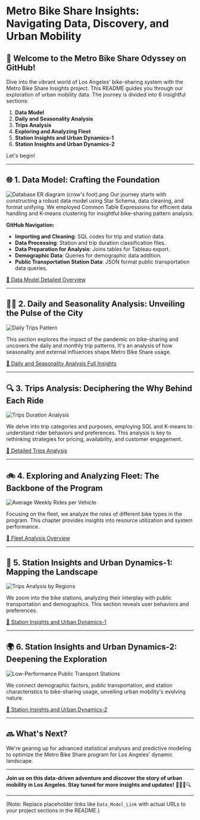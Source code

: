 # Metro Bike Share Insights: Navigating Data, Discovery, and Urban Mobility

## 🚀 Welcome to the Metro Bike Share Odyssey on GitHub!

Dive into the vibrant world of Los Angeles' bike-sharing system with the Metro Bike Share Insights project. This README guides you through our exploration of urban mobility data. The journey is divided into 6 insightful sections:

1. **Data Model**
2. **Daily and Seasonality Analysis**
3. **Trips Analysis**
4. **Exploring and Analyzing Fleet**
5. **Station Insights and Urban Dynamics-1**
6. **Station Insights and Urban Dynamics-2**

Let's begin!

---

## 🌐 1. Data Model: Crafting the Foundation

![Database ER diagram (crow's foot).png](https://prod-files-secure.s3.us-west-2.amazonaws.com/3eb2ed49-1d0b-425d-b14f-22f236298e86/a1f54f49-f428-4f20-876b-ee86a7ebf6f5/Database_ER_diagram_(crows_foot).png)
Our journey starts with constructing a robust data model using Star Schema, data cleaning, and format unifying. We employed Common Table Expressions for efficient data handling and K-means clustering for insightful bike-sharing pattern analysis.

**GitHub Navigation:**

- **Importing and Cleaning**: SQL codes for trip and station data.
- **Data Processing**: Station and trip duration classification files.
- **Data Preparation for Analysis**: Joins tables for Tableau export.
- **Demographic Data**: Queries for demographic data addition.
- **Public Transportation Station Data**: JSON format public transportation data queries.

[🔗 Data Model Detailed Overview](Data_Model_Link)

---

## 🚴‍♂️ 2. Daily and Seasonality Analysis: Unveiling the Pulse of the City

![Daily Trips Pattern](Daily_Trips_Pattern.png)

This section explores the impact of the pandemic on bike-sharing and uncovers the daily and monthly trip patterns. It's an analysis of how seasonality and external influences shape Metro Bike Share usage.

[🔗 Daily and Seasonality Analysis Full Insights](Daily_Seasonality_Link)

---

## 🔍 3. Trips Analysis: Deciphering the Why Behind Each Ride

![Trips Duration Analysis](Trips_Duration_Analysis.png)

We delve into trip categories and purposes, employing SQL and K-means to understand rider behaviors and preferences. This analysis is key to rethinking strategies for pricing, availability, and customer engagement.

[🔗 Detailed Trips Analysis](Trips_Analysis_Link)

---

## 🚲 4. Exploring and Analyzing Fleet: The Backbone of the Program

![Average Weekly Rides per Vehicle](Average_Weekly_Rides.png)

Focusing on the fleet, we analyze the roles of different bike types in the program. This chapter provides insights into resource utilization and system performance.

[🔗 Fleet Analysis Overview](Fleet_Analysis_Link)

---

## 🌆 5. Station Insights and Urban Dynamics-1: Mapping the Landscape

![Trips Analysis by Regions](Trips_Analysis_by_Regions.png)

We zoom into the bike stations, analyzing their interplay with public transportation and demographics. This section reveals user behaviors and preferences.

[🔗 Station Insights and Urban Dynamics-1](Station_Insights_1_Link)

---

## 🌍 6. Station Insights and Urban Dynamics-2: Deepening the Exploration

![Low-Performance Public Transport Stations](Low_Performance_Stations.png)

We connect demographic factors, public transportation, and station characteristics to bike-sharing usage, unveiling urban mobility's evolving nature.

[🔗 Station Insights and Urban Dynamics-2](Station_Insights_2_Link)

---

## 🔜 What's Next?

We're gearing up for advanced statistical analyses and predictive modeling to optimize the Metro Bike Share program for Los Angeles' dynamic landscape.

---

**Join us on this data-driven adventure and discover the story of urban mobility in Los Angeles. Stay tuned for more insights and updates!** 🚴‍♀️🌟🔍

---

(Note: Replace placeholder links like `Data_Model_Link` with actual URLs to your project sections in the README.)

